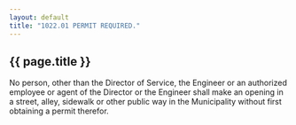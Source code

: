 ```yaml
---
layout: default 
title: "1022.01 PERMIT REQUIRED."
---
```


{{ page.title }}
----------------

No person, other than the Director of Service, the Engineer or an
authorized employee or agent of the Director or the Engineer shall make
an opening in a street, alley, sidewalk or other public way in the
Municipality without first obtaining a permit therefor.
